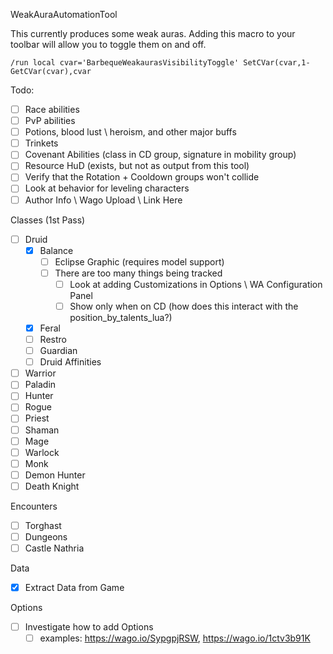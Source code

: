 WeakAuraAutomationTool

This currently produces some weak auras. Adding this macro to your toolbar will allow you to toggle them on and off.

`/run local cvar='BarbequeWeakaurasVisibilityToggle' SetCVar(cvar,1-GetCVar(cvar),cvar`

Todo:
- [ ] Race abilities
- [ ] PvP abilities
- [ ] Potions, blood lust \ heroism, and other major buffs
- [ ] Trinkets
- [ ] Covenant Abilities (class in CD group, signature in mobility group)
- [ ] Resource HuD (exists, but not as output from this tool)
- [ ] Verify that the Rotation + Cooldown groups won't collide
- [ ] Look at behavior for leveling characters
- [ ] Author Info \ Wago Upload \ Link Here

Classes (1st Pass)
- [ ] Druid
  - [X] Balance
    - [ ] Eclipse Graphic (requires model support)
    - [ ] There are too many things being tracked
      - [ ] Look at adding Customizations in Options \ WA Configuration Panel
      - [ ] Show only when on CD (how does this interact with the position_by_talents_lua?)
  - [X] Feral
  - [ ] Restro
  - [ ] Guardian
  - [ ] Druid Affinities
- [ ] Warrior
- [ ] Paladin
- [ ] Hunter
- [ ] Rogue
- [ ] Priest
- [ ] Shaman
- [ ] Mage
- [ ] Warlock
- [ ] Monk
- [ ] Demon Hunter
- [ ] Death Knight

Encounters
- [ ] Torghast
- [ ] Dungeons
- [ ] Castle Nathria

Data
- [X] Extract Data from Game

Options
- [ ] Investigate how to add Options
  - [ ] examples: https://wago.io/SypgpjRSW, https://wago.io/1ctv3b91K